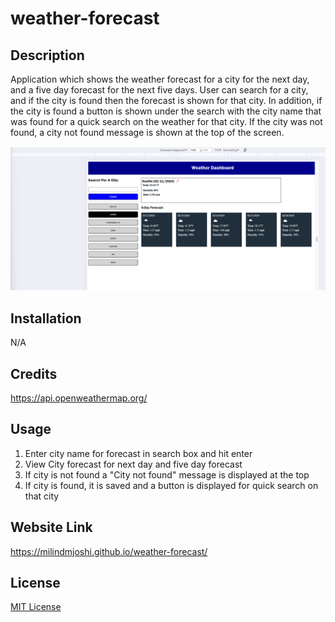 # weather-forecast

## Description
Application which shows the weather forecast for a city for the next day, and a five day forecast for the next five days. User can search for a city, and if the city is found then the forecast is shown for that city. In addition, if the city is found a button is shown under the search with the city name that was found for a quick search on the weather for that city. If the city was not found, a city not found message is shown at the top of the screen. 

![Screenshot](./assets/images/06-demo.png)

## Installation
N/A

## Credits
https://api.openweathermap.org/

## Usage
1. Enter city name for forecast in search box and hit enter
2. View City forecast for next day and five day forecast
3. If city is not found a "City not found" message is displayed at the top
4. If city is found, it is saved and a button is displayed for quick search on that city

## Website Link
https://milindmjoshi.github.io/weather-forecast/

## License
[MIT License](https://opensource.org/license/mit/)
